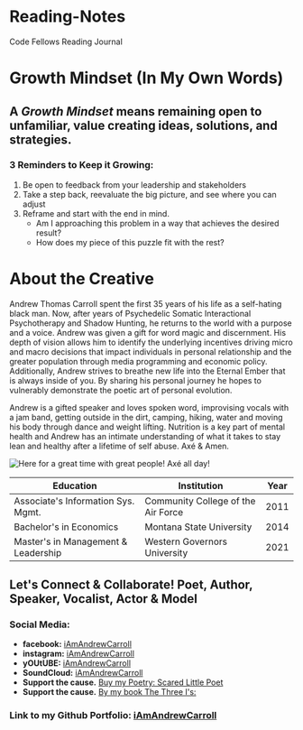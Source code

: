 # Reading-Notes
Code Fellows Reading Journal


# Growth Mindset (In My Own Words)

## A ***Growth Mindset*** means remaining open to unfamiliar, value creating ideas, solutions, and strategies.

### 3 Reminders to Keep it Growing:
1. Be open to feedback from your leadership and stakeholders
2. Take a step back, reevaluate the big picture, and see where you can adjust 
3. Reframe and start with the end in mind.  
   - Am I approaching this problem in a way that achieves the desired result?
   - How does my piece of this puzzle fit with the rest?

# About the Creative
Andrew Thomas Carroll spent the first 35 years of his life as
a self-hating black man. Now, after years of Psychedelic
Somatic Interactional Psychotherapy and Shadow Hunting,
he returns to the world with a purpose and a voice. Andrew
was given a gift for word magic and discernment. His depth
of vision allows him to identify the underlying incentives driving
micro and macro decisions that impact individuals in personal
relationship and the greater population through media programming and economic policy. 
Additionally, Andrew strives to breathe new life into
the Eternal Ember that is always inside of you. By sharing
his personal journey he hopes to vulnerably demonstrate the
poetic art of personal evolution.

Andrew is a gifted speaker and loves spoken word,
improvising vocals with a jam band, getting outside in the
dirt, camping, hiking, water and moving his body through
dance and weight lifting. Nutrition is a key part of mental
health and Andrew has an intimate understanding of what it
takes to stay lean and healthy after a lifetime of self abuse.
Axé & Amen.

![Here for a great time with great people! Axé all day!](./4901FE86-F0C2-4AE7-B884-4B7596351F95.png)

| **Education**  | **Institution** | **Year** |
|-------------------------|-------------------------|-------------------------|
| Associate's Information Sys. Mgmt. | Community College of the Air Force | 2011|
| Bachelor's in Economics | Montana State University | 2014 |
| Master's in Management & Leadership | Western Governors University | 2021 |

## Let's Connect & Collaborate! Poet, Author, Speaker, Vocalist, Actor & Model

### Social Media:
- **facebook:** [iAmAndrewCarroll](https://www.facebook.com/iamandrewcarroll)
- **instagram:** [iAmAndrewCarroll](https://www.instagram.com/iamandrewcarroll/)
- **yOUtUBE:** [iAmAndrewCarroll](https://www.youtube.com/@Iamandrewcarroll)
- **SoundCloud:** [iAmAndrewCarroll](https://soundcloud.com/iamandrewcarroll)
- **Support the cause.** [Buy my Poetry: Scared Little Poet](https://books2read.com/u/mgPBVR)
- **Support the cause.** [By my book The Three I's:](https://www.amazon.com/Three-Intelligently-Intentionally-Immediate-Success/dp/109396538X)


### Link to my Github Portfolio: [iAmAndrewCarroll](https://iamandrewcarroll.github.io/reading-notes/)
